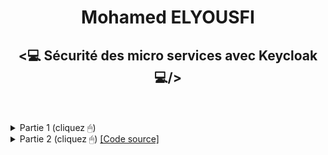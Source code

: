 <h1 align="center">Mohamed ELYOUSFI</h1>
<h2 align="center"><💻 Sécurité des micro services avec Keycloak💻/></h2><br><br>

<details>
    <summary style="cursor:pointer">Partie 1 (cliquez  🖱)</summary>
    <p>
        <h3>1. Télécharger Keycloak 19</h3>
        <p>https://www.keycloak.org/downloads.html</p>
        <img src="./Images/Screenshot_1.png" alt="Screenshot_1" width="700">
        <h3>2. Démarrer Keycloak</h3>
        <p>cd keycloak-19.0.2/bin</p>
        <p>./kc.bat start-dev</p>
        <img src="./Images/Screenshot_2.png" alt="Screenshot_2" width="700">
        <h3>3. Créer un compte admin</h3>
        <p>http://localhost:8888</p>
        <img src="./Images/Screenshot_3.png" alt="Screenshot_3" width="700">
        <img src="./Images/Screenshot_4.png" alt="Screenshot_4" width="700">
        <h3>4. Créer une realm</h3>
        <img src="./Images/Screenshot_5.png" alt="Screenshot_5" width="700">
        <img src="./Images/Screenshot_6.png" alt="Screenshot_6" width="700">
        <img src="./Images/Screenshot_7.png" alt="Screenshot_7" width="700">
        <h3>5. Créer un client à sécuriser</h3>
        <img src="./Images/Screenshot_8.png" alt="Screenshot_8" width="700">
        <img src="./Images/Screenshot_9.png" alt="Screenshot_9" width="700">
        <img src="./Images/Screenshot_10.png" alt="Screenshot_10" width="700">
        <img src="./Images/Screenshot_11.png" alt="Screenshot_11" width="700">
        <img src="./Images/Screenshot_12.png" alt="Screenshot_12" width="700">
        <h3>6. Créer un utilisateur</h3>
        <img src="./Images/Screenshot_13.png" alt="Screenshot_13" width="700">
        <img src="./Images/Screenshot_14.png" alt="Screenshot_14" width="700">
        <img src="./Images/Screenshot_15.png" alt="Screenshot_15" width="700">
        <h3>7. Créer des rôles</h3>
        <img src="./Images/Screenshot_16.png" alt="Screenshot_16" width="700">
        <h3>8. Affecter les rôles aux utilisateurs</h3>
        <img src="./Images/Screenshot_17.png" alt="Screenshot_17" width="700">
        <img src="./Images/Screenshot_18.png" alt="Screenshot_18" width="700">
        <h3>9. Tester l'authentification avec postman</h3>
        <h5>9.1. Tester l'authentification avec le mot de passe</h5>
        <img src="./Images/Screenshot_19.png" alt="Screenshot_19" width="700">
        <img src="./Images/Screenshot_20.png" alt="Screenshot_20" width="700">
        <img src="./Images/Screenshot_21.png" alt="Screenshot_20" width="700">
        <img src="./Images/Screenshot_22.png" alt="Screenshot_21" width="700">
        <h5>9.2. Analyser les contenus des deux JWT Access Token et Refresh Token</h5>
        <img src="./Images/Screenshot_23.png" alt="Screenshot_23" width="700">
        <img src="./Images/Screenshot_24.png" alt="Screenshot_24" width="700">
        <h5>9.3. Tester l'authentification avec le Refresh Token</h5>
        <img src="./Images/Screenshot_25.png" alt="Screenshot_25" width="700">
        <img src="./Images/Screenshot_26.png" alt="Screenshot_26" width="700">
        <h5>9.4. Tester l'authentification avec Client ID et Client Secret</h5>
        <img src="./Images/Screenshot_27.png" alt="Screenshot_27" width="700">
        <img src="./Images/Screenshot_28.png" alt="Screenshot_28" width="700">
        <img src="./Images/Screenshot_29.png" alt="Screenshot_29" width="700">
        <img src="./Images/Screenshot_30.png" alt="Screenshot_30" width="700">
        <h5>9.5. Changer les paramètres des Tokens Access Token et Refresh Token</h5>
        <img src="./Images/Screenshot_31.png" alt="Screenshot_31" width="700">
    </p>
</details>
        
<details>
    <summary style="cursor:pointer">Partie 2 (cliquez  🖱) <a href="https://github.com/ElyousfiMohamed/Mise-en-oeuvre-d-une-architecture-MS---consul"> [Code source]</a></summary>
    <p>
    <h6 style="margin-left: 20px">Sécuriser L'architecture Micro services du projet Customer-service, Inventory-service et Order-service</h6>
    <details style="margin-left: 20px">
        <summary style="cursor:pointer">Customer-service (cliquez  🖱)</summary>
        <p>
        <h5>1. Ajouter les dépendances</h5>
        <img src="./Images/Screenshot_32.png" alt="Screenshot_32" width="700">
        <h5>2. Modifier le fichier de configuration</h5>
        <img src="./Images/Screenshot_33.png" alt="Screenshot_33" width="700">
        <img src="./Images/Screenshot_34.png" alt="Screenshot_34" width="700">
        <h5>3. Creation des fichiers de configuration</h5>
        <img src="./Images/Screenshot_35.png" alt="Screenshot_35" width="700">
        <img src="./Images/Screenshot_36.png" alt="Screenshot_36" width="700">
        <h5>4. Test accés h2-console</h5>
        <img src="./Images/Screenshot_37.png" alt="Screenshot_37" width="700">
        <img src="./Images/Screenshot_38.png" alt="Screenshot_38" width="700">
        <h5>5. Test accés à la ressource</h5>
        <img src="./Images/Screenshot_39.png" alt="Screenshot_39" width="700">
        <img src="./Images/Screenshot_40.png" alt="Screenshot_40" width="700">
        </p>
    </details>
    <details style="margin-left: 20px">
        <summary style="cursor:pointer">Inventory-service (cliquez  🖱)</summary>
        <p>
        <h5>1. Ajouter les dépendances</h5>
        <img src="./Images/Screenshot_41.png" alt="Screenshot_41" width="700">
        <h5>2. Creation des fichiers de configuration</h5>
        <img src="./Images/Screenshot_42.png" alt="Screenshot_42" width="700">
        <img src="./Images/Screenshot_43.png" alt="Screenshot_43" width="700">
        <h5>3. Test accés /products</h5>
        <img src="./Images/Screenshot_44.png" alt="Screenshot_44" width="700">
        <img src="./Images/Screenshot_47.png" alt="Screenshot_47" width="700">
        <img src="./Images/Screenshot_48.png" alt="Screenshot_48" width="700">
        </p>
    </details>
    <details style="margin-left: 20px">
        <summary style="cursor:pointer">Order-service (cliquez  🖱)</summary>
        <p>
        <h5>1. Ajouter les dépendances</h5>
        <img src="./Images/Screenshot_49.png" alt="Screenshot_49" width="700">
        <h5>2. Creation des fichiers de configuration</h5>
        <img src="./Images/Screenshot_50.png" alt="Screenshot_50" width="700">
        <img src="./Images/Screenshot_51.png" alt="Screenshot_51" width="700">
        <h5>3. Test accés /orders</h5>
        <img src="./Images/Screenshot_52.png" alt="Screenshot_52" width="700">
        <img src="./Images/Screenshot_53.png" alt="Screenshot_53" width="700">
        </p>
    </details>
    <details style="margin-left: 20px">
        <summary style="cursor:pointer">Sécurisé le frontend (En cours)</summary>
        <p></p>
    </details>
    </p>
</details>
